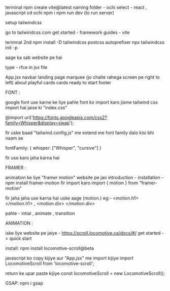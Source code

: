 terminal
npm create vite@latest
naming folder - ochi
select - react , javascript
cd ochi
npm i
npm run dev (to run server)


setup tailwindcss

go to tailwindcss.com
get started - framework guides - vite

terimnal
2nd 
npm install -D tailwindcss postcss autoprefixer
npx tailwindcss init -p

aage ka sab website pe hai

type - rfce in jsx file


App.jsx
navbar
landing page
marquee (jo chalte rahega screen pe right to left)
about
playful
cards
cards
ready to start
footer



FONT :

google font use karne ke liye 
pahle font ko import karo jisme tailwind css import hai jaise ki  "index.css"

@import url('https://fonts.googleapis.com/css2?family=Whisper&display=swap');

fir uske baad "tailwind.config.js" me extend me font family dalo kisi bhi naam se

fontFamily: {
        whisper: ["Whisper", "cursive"]
      }
      
fir use karo jaha karna hai



FRAMER :

animation ke liye "framer motion" website pe jao
introduction - installation - 
npm install framer-motion
fir import karo
import { motion } from "framer-motion"

fir jaha jaha use karna hai uske aage (motion.)
eg:- <motion.h1> </motion.h1> , <motion.div> </motion.div>

pahle - intial , animate , transition 


ANIMATION :

iske liye website pe jaiye - https://scroll.locomotive.ca/docs/#/
get started -> quick start

install:
npm install locomotive-scroll@beta

javascript ko copy kijiye aur "App.jsx" me import kijiye
import LocomotiveScroll from 'locomotive-scroll';

return ke upar paste kijiye
const locomotiveScroll = new LocomotiveScroll();


GSAP:
npm i gsap
